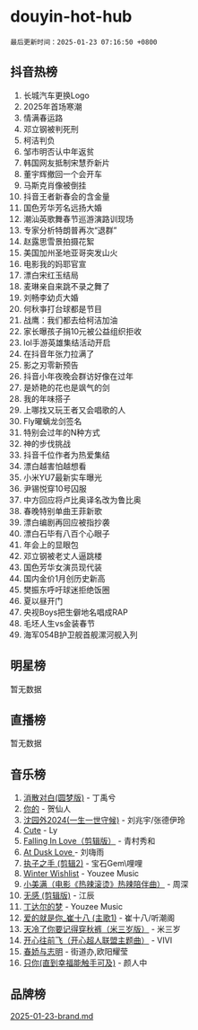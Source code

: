 # douyin-hot-hub

`最后更新时间：2025-01-23 07:16:50 +0800`

## 抖音热榜

1. 长城汽车更换Logo
1. 2025年首场寒潮
1. 情满春运路
1. 邓立钢被判死刑
1. 柯洁判负
1. 邹市明否认中年返贫
1. 韩国网友抵制宋慧乔新片
1. 董宇辉撤回一个会开车
1. 马斯克肖像被倒挂
1. 抖音王者新春会的含金量
1. 国色芳华芳名远扬大婚
1. 潮汕英歌舞春节巡游演路训现场
1. 专家分析特朗普再次“退群”
1. 赵露思雪景拍摄花絮
1. 美国加州圣地亚哥突发山火
1. 电影我的妈耶官宣
1. 漂白宋红玉结局
1. 麦琳亲自来跳不录之舞了
1. 刘畅李幼贞大婚
1. 何秋亊打台球都是节目
1. 战鹰：我们都去给柯洁加油
1. 家长曝孩子捐10元被公益组织拒收
1. lol手游英雄集结活动开启
1. 在抖音年张力拉满了
1. 影之刃零新预告
1. 抖音小年夜晚会群访好像在过年
1. 是娇艳的花也是飒气的剑
1. 我的年味搭子
1. 上哪找又玩王者又会唱歌的人
1. Fly曜螭龙剑签名
1. 特别会过年的N种方式
1. 神的步伐挑战
1. 抖音千位作者为热爱集结
1. 漂白越害怕越想看
1. 小米YU7最新实车曝光
1. 尹锡悦穿10号囚服
1. 中方回应将卢比奥译名改为鲁比奥
1. 春晚特别单曲王菲新歌
1. 漂白编剧再回应被指抄袭
1. 漂白石毕有八百个心眼子
1. 年会上的显眼包
1. 邓立钢被老丈人逼跳楼
1. 国色芳华女演员现代装
1. 国内金价1月创历史新高
1. 樊振东呼吁球迷拒绝饭圈
1. 夏以昼开门
1. 央视Boys把生僻地名唱成RAP
1. 毛坯人生vs金装春节
1. 海军054B护卫舰首舰漯河舰入列

## 明星榜

暂无数据

## 直播榜

暂无数据

## 音乐榜

1. [消散对白(圆梦版)](https://sf5-hl-cdn-tos.douyinstatic.com/obj/tos-cn-ve-2774/og4jB5I5IizzoZVAAAzWgBMAsMDWoArfwBOiFs) - 丁禹兮
1. [你的](https://sf5-hl-cdn-tos.douyinstatic.com/obj/tos-cn-ve-2774/oYuIeKf42jB7sEV6B2upMdpYAgfrQWj0FeRegh) - 贺仙人
1. [沈园外2024(一生一世守候)](https://sf5-hl-cdn-tos.douyinstatic.com/obj/tos-cn-ve-2774/oAIYMHGCmKaYKFDd6FZBf9AfMfx1eErAAEJAFH) - 刘兆宇/张德伊玲
1. [Cute](https://sf5-hl-cdn-tos.douyinstatic.com/obj/tos-cn-ve-2774/o4IbIzHWKAAB4wsS5qMBRiiAlEBGTpQRNfFvuo) - Ly
1. [Falling In Love（剪辑版）](https://sf5-hl-cdn-tos.douyinstatic.com/obj/tos-cn-ve-2774/o8ajpA8zzgBPahbBIO8AcKGBLJezFCRd1wfP9f) - 青村秀和
1. [ At Dusk  Love ](https://sf5-hl-cdn-tos.douyinstatic.com/obj/tos-cn-ve-2774/o8CrpCf5CaYgI4ZrtQgMQAFEfuGqNnRSDQAPBc) - 刘嗨雨
1. [执子之手 (剪辑2)](https://sf5-hl-cdn-tos.douyinstatic.com/obj/tos-cn-ve-2774/oUoZLQjCc31XzqsBnBQUNgeKtYPBcgbFDwtfcu) - 宝石Gem\哩哩
1. [Winter Wishlist](https://sf5-hl-cdn-tos.douyinstatic.com/obj/tos-cn-ve-2774/oIIgUOeamCFCVAzxN6MFRLIBlLGpUqQxeeHrLE) - Youzee Music
1. [小美满（电影《热辣滚烫》热辣陪伴曲）](https://sf5-hl-cdn-tos.douyinstatic.com/obj/tos-cn-ve-2774/o0GAn2lSgfZIDUgtevCGDQYnFg4CwnrBaxbTZL) - 周深
1. [无感 (剪辑版)](https://sf5-hl-cdn-tos.douyinstatic.com/obj/tos-cn-ve-2774/o0eIsUzJBDlQaQFC5OFlgbMEZC1TFYBftOBn6p) - 江辰
1. [丁达尔的梦](https://sf5-hl-cdn-tos.douyinstatic.com/obj/tos-cn-ve-2774/oMU3WirUZBVQkAC9ccG5P2IQirziZM2RTInUY) - Youzee Music
1. [爱的就是你_崔十八 (主歌1)](https://sf5-hl-cdn-tos.douyinstatic.com/obj/tos-cn-ve-2774/oI5BO5DhFZ6UTcNCnZaOCBLtZ7WIMQGfgnXf5E) - 崔十八/听潮阁
1. [天冷了你要记得穿秋裤（米三岁版）](https://sf5-hl-cdn-tos.douyinstatic.com/obj/tos-cn-ve-2774/oQlIwVIDWiZ6BQilAorS7MA0AgCkQDvcZAdm1) - 米三岁
1. [开心往前飞（开心超人联盟主题曲）](https://sf5-hl-cdn-tos.douyinstatic.com/obj/tos-cn-ve-2774/9d8fb7c82cf1421fb93a9fe925275e0a) - VIVI
1. [春娇与志明](https://sf5-hl-cdn-tos.douyinstatic.com/obj/tos-cn-ve-2774/e530d8fceb7044b39707d7f9ff54add1) - 街道办,欧阳耀莹
1. [只你(直到幸福能触手可及)](https://sf5-hl-cdn-tos.douyinstatic.com/obj/tos-cn-ve-2774/o0lBkRDzFTeaVSUz3ZZSCBVtZ5DIMQGfgmEAuE) - 颜人中

## 品牌榜

[2025-01-23-brand.md](2025-01-23-brand.md)
